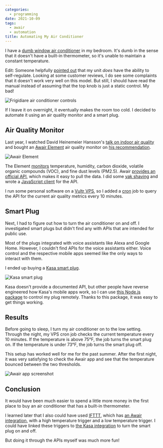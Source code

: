 ```yaml
---
categories:
  - programming
date: 2021-10-09
tags:
  - awair
  - automation
title: Automating My Air Conditioner
---
```


I have a [dumb window air
conditioner](https://www.amazon.com/FRIGIDAIRE-Window-Mounted-Mini-Compact-Conditioner-Mechanical/dp/B07RGM11L5?dchild=1&keywords=FFRA051WAE&qid=1624627381&sr=8-1&linkCode=ll1&tag=thdalo00-20&linkId=d0fafe5ee30721cc59f340ab0f51e65c&language=en_US&ref_=as_li_ss_tl)
in my bedroom. It's dumb in the sense that it doesn't have a built-in
thermometer, so it's unable to maintain a constant temperature.

Edit: Someone helpfully [pointed
out](https://news.ycombinator.com/item?id=28813747) that my unit *does* have the
ability to self-regulate. Looking at some customer reviews, I do see some
complaints that it doesn't work very well on this model. But still, I should
have read the manual instead of assuming that the top knob is just a static
control. My bad!

![Frigidiare air conditioner controls](https://i.imgur.com/HFMgHWV.jpg)

If I leave it on overnight, it eventually makes the room too cold. I decided to
automate it using an air quality monitor and a smart plug.

## Air Quality Monitor

Last year, I watched David Heinemeier Hansson's [talk on indoor air
quality](https://www.youtube.com/watch?v=MRqh8oLY7Ik) and bought an [Awair
Element](https://www.amazon.com/Awair-Element-Indoor-Quality-Monitor/dp/B082ZF4H37?dchild=1&keywords=awair&qid=1624626960&sr=8-2&linkCode=ll1&tag=thdalo00-20&linkId=34fc6a3e4ccbe8f3e5beb50b77c2c7a6&language=en_US&ref_=as_li_ss_tl)
air quality monitor on [his
recommendation](https://twitter.com/search?q=%40dhh%20awair&src=typed_query).

![Awair Element](https://i.imgur.com/PxHsZbh.jpg)

The Element
[monitors](https://support.getawair.com/hc/en-us/articles/360039242373-Air-Quality-Factors-Measured-By-Awair-Element)
temperature, humidity, carbon dioxide, volatile organic compounds (VOC), and
fine dust levels (PM2.5). Awair [provides an official
API](https://docs.developer.getawair.com/), which makes it easy to pull the
data. I did some [yak shaving](https://americanexpress.io/yak-shaving/) and
wrote a [JavaScript client](https://github.com/dguo/awair-js) for the API.

I run some personal software on a [Vultr
VPS](https://www.vultr.com/?ref=8946830-8H), so I added a
[cron](https://en.wikipedia.org/wiki/Cron) job to query the API for the current
air quality metrics every 10 minutes.

## Smart Plug

Next, I had to figure out how to turn the air conditioner on and off. I
investigated smart plugs but didn't find any with APIs that are intended for
public use.

Most of the plugs integrated with voice assistants like Alexa and Google Home.
However, I couldn't find APIs for the voice assistants either. Voice control and
the respective mobile apps seemed like the only ways to interact with them.

I ended up buying a [Kasa smart
plug](https://www.amazon.com/gp/product/B07B8W2KHZ?ie=UTF8&psc=1&linkCode=ll1&tag=thdalo00-20&linkId=4efab939c1bf19091d95a7bc89c0f0db&language=en_US&ref_=as_li_ss_tl).

![Kasa smart plug](https://i.imgur.com/tCBQH0u.jpg)

Kasa doesn't provide a documented API, but other people have reverse engineered
how Kasa's mobile apps work, so I can use [this Node.js
package](https://github.com/konsumer/kasa_control) to control my plug remotely.
Thanks to this package, it was easy to get things working.

## Results

Before going to sleep, I turn my air conditioner on to the low setting. Through
the night, my VPS cron job checks the current temperature every 10 minutes. If
the temperature is above 75°F, the job turns the smart plug on. If the
temperature is under 73°F, the job turns the smart plug off.

This setup has worked well for me for the past summer. After the first night, it
was very satisfying to check the Awair app and see that the temperature bounced
between the two thresholds.

![Awair app screenshot](https://i.imgur.com/jmXDqdv.jpg)

## Conclusion

It would have been much easier to spend a little more money in the first place
to buy an air conditioner that has a built-in thermometer.

I learned later that I also could have used [IFTTT](https://ifttt.com/), which
has [an Awair integration](https://ifttt.com/awair/details), with a high
temperature trigger and a low temperature trigger. I could have linked these
triggers to [the Kasa integration](https://ifttt.com/kasa/details) to turn the
smart plug on and off.

But doing it through the APIs myself was much more fun!
